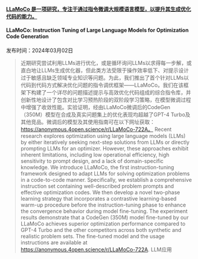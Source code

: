 #### [LLaMoCo 是一项研究，专注于通过指令微调大规模语言模型，以提升其生成优化代码的能力。](https://arxiv.org/abs/2403.01131)
#### LLaMoCo: Instruction Tuning of Large Language Models for Optimization Code Generation
发布时间：2024年03月02日
> 近期研究尝试利用LLMs进行优化，或是循环询问LLMs以求得每一步解，或直白地让LLMs生成优化器，但此类方法受限于操作效率低下、对提示设计过于敏感且缺乏领域专业知识等问题。为此，我们推出了首个针对LLMs以代码到代码方式解决优化问题的指令调优框架——LLaMoCo。我们在该框架下构建了一个详尽的问题描述提示与高效优化代码组成的综合指令库，并创新性地设计了包含对比学习预热阶段的双阶段学习策略，在模型微调过程中增强了收敛性能。实验证明，经由LLaMoCo微调后的CodeGen（350M）模型在合成及真实问题集上的优化表现均超越了GPT-4 Turbo及其他竞品。微调后的模型及其使用指南可在以下网址获取：https://anonymous.4open.science/r/LLaMoCo-722A。
> Recent research explores optimization using large language models (LLMs) by either iteratively seeking next-step solutions from LLMs or directly prompting LLMs for an optimizer. However, these approaches exhibit inherent limitations, including low operational efficiency, high sensitivity to prompt design, and a lack of domain-specific knowledge. We introduce LLaMoCo, the first instruction-tuning framework designed to adapt LLMs for solving optimization problems in a code-to-code manner. Specifically, we establish a comprehensive instruction set containing well-described problem prompts and effective optimization codes. We then develop a novel two-phase learning strategy that incorporates a contrastive learning-based warm-up procedure before the instruction-tuning phase to enhance the convergence behavior during model fine-tuning. The experiment results demonstrate that a CodeGen (350M) model fine-tuned by our LLaMoCo achieves superior optimization performance compared to GPT-4 Turbo and the other competitors across both synthetic and realistic problem sets. The fine-tuned model and the usage instructions are available at https://anonymous.4open.science/r/LLaMoCo-722A.
LLM应用